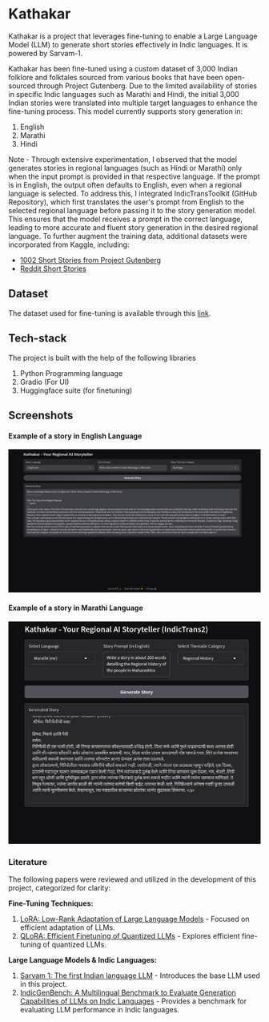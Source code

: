 # Kathakar

Kathakar is a project that leverages fine-tuning to enable a Large Language Model (LLM) to generate short stories effectively in Indic languages. It is powered by Sarvam-1.

Kathakar has been fine-tuned using a custom dataset of 3,000 Indian folklore and folktales sourced from various books that have been open-sourced through Project Gutenberg. Due to the limited availability of stories in specific Indic languages such as Marathi and Hindi, the initial 3,000 Indian stories were translated into multiple target languages to enhance the fine-tuning process. This model currently supports story generation in:

1.  English
2.  Marathi
3.  Hindi

Note - Through extensive experimentation, I observed that the model generates stories in regional languages (such as Hindi or Marathi) only when the input prompt is provided in that respective language. If the prompt is in English, the output often defaults to English, even when a regional language is selected. To address this, I integrated IndicTransToolkit (GitHub Repository), which first translates the user's prompt from English to the selected regional language before passing it to the story generation model. This ensures that the model receives a prompt in the correct language, leading to more accurate and fluent story generation in the desired regional language.
To further augment the training data, additional datasets were incorporated from Kaggle, including:

* [1002 Short Stories from Project Gutenberg](https://www.kaggle.com/datasets/shubchat/1002-short-stories-from-project-guttenberg)
* [Reddit Short Stories](https://www.kaggle.com/datasets/trevordu/reddit-short-stories)

## Dataset

The dataset used for fine-tuning is available through this [link](insert).


## Tech-stack
The project is built with the help of the following libraries
1. Python Programming language
2. Gradio (For UI)
3. Huggingface suite (for finetuning)



## Screenshots

#### Example of a story in English Language
![Demo1](image.png)


#### Example of a story in Marathi Language
![Demo2](image2.png)

### Literature

The following papers were reviewed and utilized in the development of this project, categorized for clarity:

**Fine-Tuning Techniques:**

1.  [LoRA: Low-Rank Adaptation of Large Language Models](https://arxiv.org/abs/2106.09685) - Focused on efficient adaptation of LLMs.
2.  [QLoRA: Efficient Finetuning of Quantized LLMs](https://arxiv.org/abs/2305.14314) - Explores efficient fine-tuning of quantized LLMs.

**Large Language Models & Indic Languages:**

1.  [Sarvam 1: The first Indian language LLM](https://www.sarvam.ai/blogs/sarvam-1) - Introduces the base LLM used in this project.
2.  [IndicGenBench: A Multilingual Benchmark to Evaluate Generation Capabilities of LLMs on Indic Languages](https://arxiv.org/abs/2404.16816) - Provides a benchmark for evaluating LLM performance in Indic languages.